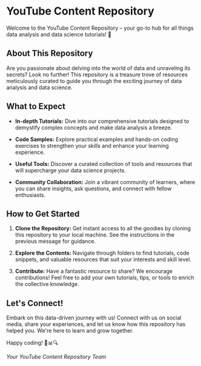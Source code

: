 # YouTube Content Repository

Welcome to the YouTube Content Repository – your go-to hub for all things data analysis and data science tutorials! 🚀

## About This Repository

Are you passionate about delving into the world of data and unraveling its secrets? Look no further! This repository is a treasure trove of resources meticulously curated to guide you through the exciting journey of data analysis and data science.

## What to Expect

- **In-depth Tutorials:** Dive into our comprehensive tutorials designed to demystify complex concepts and make data analysis a breeze.

- **Code Samples:** Explore practical examples and hands-on coding exercises to strengthen your skills and enhance your learning experience.

- **Useful Tools:** Discover a curated collection of tools and resources that will supercharge your data science projects.

- **Community Collaboration:** Join a vibrant community of learners, where you can share insights, ask questions, and connect with fellow enthusiasts.

## How to Get Started

1. **Clone the Repository:** Get instant access to all the goodies by cloning this repository to your local machine. See the instructions in the previous message for guidance.

2. **Explore the Contents:** Navigate through folders to find tutorials, code snippets, and valuable resources that suit your interests and skill level.

3. **Contribute:** Have a fantastic resource to share? We encourage contributions! Feel free to add your own tutorials, tips, or tools to enrich the collective knowledge.

## Let's Connect!

Embark on this data-driven journey with us! Connect with us on social media, share your experiences, and let us know how this repository has helped you. We're here to learn and grow together.

Happy coding! 🚀📊🔍

*Your YouTube Content Repository Team*
